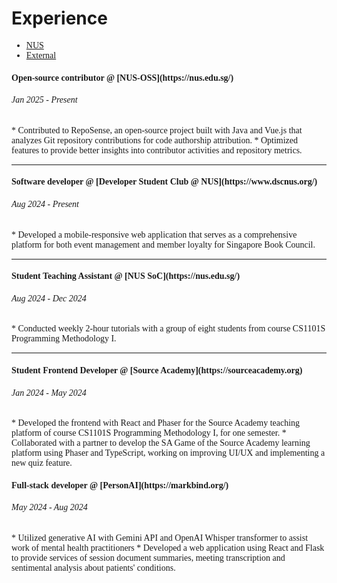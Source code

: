 # Experience
<span style="font-family: 'Lucida Console';">
<ul class="nav nav-tabs" role="tablist">
  <li class="nav-item" role="presentation">
    <a class="nav-link active" data-bs-toggle="tab" href="#NUS" aria-selected="false" role="tab" tabindex="-1">NUS</a>
  </li>
  <li class="nav-item" role="presentation">
    <a class="nav-link" data-bs-toggle="tab" href="#External" aria-selected="true" role="tab">External</a>
  </li>
</ul>
<div id="myTabContent" class="tab-content" style="margin-top:15px;">
  <div class="tab-pane fade active show" id="NUS" role="tabpanel">
    <h4>Open-source contributor @ <md>[NUS-OSS](https://nus.edu.sg/)</md></h4>
    <h6>Jan 2025 - Present</h6>
    <p><md>
    * Contributed to RepoSense, an open-source project built with Java and Vue.js that analyzes Git repository contributions for code authorship attribution.  
    * Optimized features to provide better insights into contributor activities and repository metrics. 
    </md></p>
    <hr />
    <h4>Software developer @ <md>[Developer Student Club @ NUS](https://www.dscnus.org/) </md></h4>
    <h6>Aug 2024 - Present</h6>
    <p>
    <md>
    * Developed a mobile-responsive web application that serves as a comprehensive platform for both event management and member loyalty for Singapore Book Council.
    </md>
    </p>
    <hr />
    <h4>Student Teaching Assistant @ <md>[NUS SoC](https://nus.edu.sg/)</md></h4>
    <h6>Aug 2024 - Dec 2024</h6>
    <p>
    <md>
    * Conducted weekly 2-hour tutorials with a group of eight students from course CS1101S Programming Methodology I. 
    </md>
    </p>
    <hr />
    <h4>
      Student Frontend Developer @ <md>[Source Academy](https://sourceacademy.org)</md>
    </h4>
    <h6>
      Jan 2024 - May 2024
    </h6>
    <p>
    <md>
    * Developed the frontend with React and Phaser for the Source Academy teaching platform of course CS1101S Programming Methodology I, for one semester.  
    * Collaborated with a partner to develop the SA Game of the Source Academy learning platform using Phaser and TypeScript, working on improving UI/UX and implementing a new quiz feature. 
    </md>
    </p>
  </div>

  <div class="tab-pane fade" id="External" role="tabpanel">
    <h4>Full-stack developer @ <md>[PersonAI](https://markbind.org/)</md></h4>
    <h6>May 2024 - Aug 2024</h6>
    <p><md>
    * Utilized generative AI with Gemini API and OpenAI Whisper transformer to assist work of mental health practitioners  
    * Developed a web application using React and Flask to provide services of session document summaries, meeting transcription and sentimental analysis about patients' conditions. 
    </md></p>
  </div>
</div>
</span>